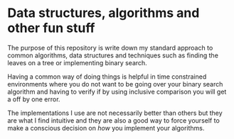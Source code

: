 # Data structures, algorithms and other fun stuff

The purpose of this repository is write down my standard approach to common algorithms, data structures and techniques such as finding the leaves on a tree or implementing binary search.

 Having a common way of doing things is helpful in time constrained environments where you do not want to be going over your binary search algorithm and having to verify if by using inclusive comparison you will get a off by one error.

 The implementations I use are not necessarily better than others but they are what I find intuitive and they are also a good way to force yourself to make a conscious decision on *how* you implement your algorithms.